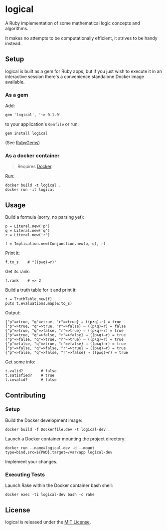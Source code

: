 # logical
A Ruby implementation of some mathematical logic concepts and algorithms.

It makes no attempts to be computationally efficient, it strives to be handy instead.

## Setup
logical is built as a gem for Ruby apps, but if you just wish to execute it in an interactive session there's a convenience standalone Docker image available.

### As a gem
Add:

    gem 'logical', '~> 0.1.0'

to your application's `Gemfile` or run:

    gem install logical
(See [RubyGems](https://rubygems.org/gems/logical))

### As a docker container
> Requires [Docker](https://www.docker.com/).

Run:

    docker build -t logical .
    docker run -it logical

## Usage
Build a formula (sorry, no parsing yet):

    p = Literal.new('p')
    q = Literal.new('q')
    r = Literal.new('r')

    f = Implication.new(Conjunction.new(p, q), r)
Print it:

    f.to_s    # "((p∧q)→r)"

Get its rank:

    f.rank    # => 2
Build a truth table for it and print it:

    t = TruthTable.new(f)
    puts t.evaluations.map(&:to_s)
Output:

    {"p"=>true, "q"=>true, "r"=>true} ⇒ ((p∧q)→r) = true
    {"p"=>true, "q"=>true, "r"=>false} ⇒ ((p∧q)→r) = false
    {"p"=>true, "q"=>false, "r"=>true} ⇒ ((p∧q)→r) = true
    {"p"=>true, "q"=>false, "r"=>false} ⇒ ((p∧q)→r) = true
    {"p"=>false, "q"=>true, "r"=>true} ⇒ ((p∧q)→r) = true
    {"p"=>false, "q"=>true, "r"=>false} ⇒ ((p∧q)→r) = true
    {"p"=>false, "q"=>false, "r"=>true} ⇒ ((p∧q)→r) = true
    {"p"=>false, "q"=>false, "r"=>false} ⇒ ((p∧q)→r) = true
Get some info:

    t.valid?        # false
    t.satisfied?    # true
    t.invalid?      # false

## Contributing
### Setup
Build the Docker development image:

    docker build -f Dockerfile.dev -t logical-dev .

Launch a Docker container mounting the project directory:

    docker run --name=logical-dev -d --mount type=bind,src=${PWD},target=/var/app logical-dev

Implement your changes.

### Executing Tests
Launch Rake within the Docker container bash shell:

    docker exec -ti logical-dev bash -c rake

## License

logical is released under the [MIT License](https://opensource.org/licenses/MIT).
